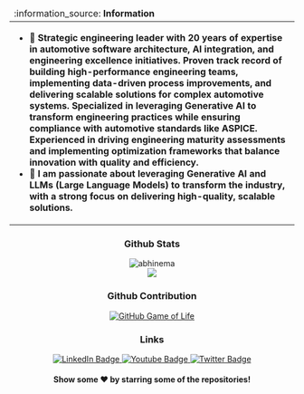   
<table align="center">
  <thead>
    <tr>
      <td align="left">
        :information_source: <b>Information</b>
      </td>
    </tr>
  </thead>

  <tbody >
    <tr>
      <td>
        <ul>
          <li> 🔭 <b>Strategic engineering leader with 20 years of expertise in automotive software architecture, AI integration, and
engineering excellence initiatives. Proven track record of building high-performance engineering teams, implementing
data-driven process improvements, and delivering scalable solutions for complex automotive systems. Specialized in
leveraging Generative AI to transform engineering practices while ensuring compliance with automotive standards like
ASPICE. Experienced in driving engineering maturity assessments and implementing optimization frameworks that
balance innovation with quality and efficiency. </b></li>
          <li> 🌱 <b>I am passionate about leveraging Generative AI and LLMs (Large Language Models) to transform the industry, with a strong focus on delivering high-quality, scalable solutions.</b></li>
        </ul>
      </td>
    </tr>
  </tbody>
</table>
</p>

<div align="center">

### Github Stats
<p align="center"> <img src="https://github-readme-stats.vercel.app/api?username=abhinema&show_icons=true&theme=gotham" alt="abhinema" />
</details>
</br>

<a ref="https://github.com/abhinema/handwritten_digit_recognition_mnist" target="_blank">
  <img align="center" src="https://github-readme-stats.vercel.app/api/pin/?username=abhinema&repo=handwritten_digit_recognition_mnist&theme=dracula" />
</a>



### Github Contribution
[![GitHub Game of Life](https://github4life.herokuapp.com/abhinema.gif?z=6)](https://github4life.herokuapp.com/abhinema)


### Links
<div id="badges">
  <a href="https://www.linkedin.com/in/abhishek-nema">
    <img src="https://img.shields.io/badge/LinkedIn-blue?style=for-the-badge&logo=linkedin&logoColor=white" alt="LinkedIn Badge"/>
  </a>
  <a href="https://www.youtube.com/@abhisheknema">
    <img src="https://img.shields.io/badge/YouTube-red?style=for-the-badge&logo=youtube&logoColor=white" alt="Youtube Badge"/>
  </a>
  <a href="https://x.com/nemaabhi">
    <img src="https://img.shields.io/badge/Twitter-blue?style=for-the-badge&logo=twitter&logoColor=white" alt="Twitter Badge"/>
  </a>
</div>

<img align="center" src="https://komarev.com/ghpvc/?username=abhinema&style=flat-square&color=blue" alt=""/>




#### Show some ❤️ by starring some of the repositories!

